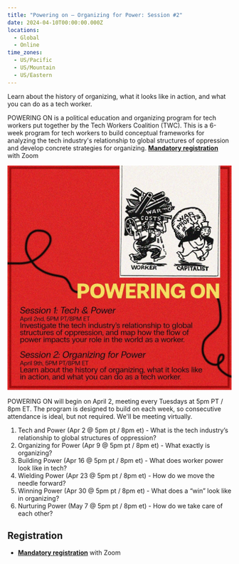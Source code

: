 ```yaml
---
title: "Powering on – Organizing for Power: Session #2"
date: 2024-04-10T00:00:00.000Z
locations:
  - Global
  - Online
time_zones:
  - US/Pacific
  - US/Mountain
  - US/Eastern
---
```

Learn about the history of organizing, what it looks like in action, and what you can do as a tech worker. 

POWERING ON is a political education and organizing program for tech workers put together by the Tech Workers Coalition (TWC). This is a 6-week program for tech workers to build conceptual frameworks for analyzing the tech industry's relationship to global structures of oppression and develop concrete strategies for organizing. **[Mandatory registration](https://us02web.zoom.us/meeting/register/tZEkcu6ppz8tG9ONKhxUk4u5mU7qw_idjTVX)** with Zoom

![](/assets/img/powering_on_1_2.jpeg "Session 2: Organizing for Power")

POWERING ON will begin on April 2, meeting every Tuesdays at 5pm PT / 8pm ET. The program is designed to build on each week, so consecutive attendance is ideal, but not required. We'll be meeting virtually.

1. Tech and Power (Apr 2 @ 5pm pt / 8pm et) - What is the tech industry’s relationship to global structures of oppression? 
2. Organizing for Power (Apr 9 @ 5pm pt / 8pm et) - What exactly is organizing? 
3. Building Power (Apr 16 @ 5pm pt / 8pm et) - What does worker power look like in tech?     
4. Wielding Power (Apr 23 @ 5pm pt / 8pm et) -  How do we move the needle forward?     
5. Winning Power (Apr 30 @ 5pm pt / 8pm et) - What does a “win” look like in organizing?    
6. Nurturing Power (May 7 @ 5pm pt / 8pm et) - How do we take care of each other?

## Registration

* **[Mandatory registration](https://us02web.zoom.us/meeting/register/tZEkcu6ppz8tG9ONKhxUk4u5mU7qw_idjTVX)** with Zoom
